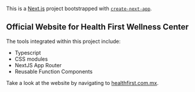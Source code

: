 This is a [Next.js](https://nextjs.org/) project bootstrapped with [`create-next-app`](https://github.com/vercel/next.js/tree/canary/packages/create-next-app).

## Official Website for Health First Wellness Center

The tools integrated within this project include:

- Typescript
- CSS modules
- NextJS App Router
- Reusable Function Components

Take a look at the website by navigating to [healthfirst.com.mx](https://www.healthfirst.com.mx/).

